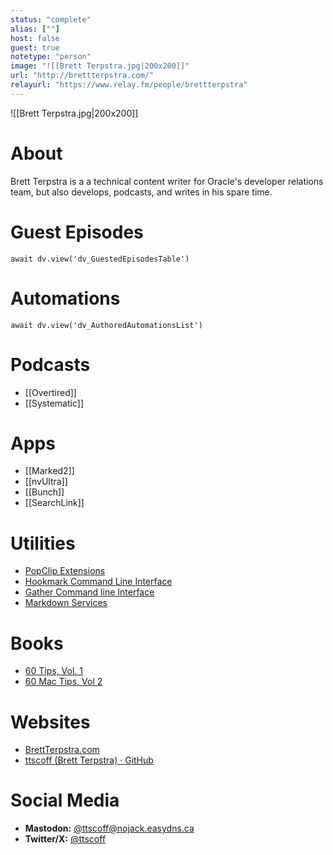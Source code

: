 ```yaml
---
status: "complete"
alias: [""]
host: false
guest: true
notetype: "person"
image: "![[Brett Terpstra.jpg|200x200]]"
url: "http://brettterpstra.com/"
relayurl: "https://www.relay.fm/people/brettterpstra"
---
```


![[Brett Terpstra.jpg|200x200]]

# About
Brett Terpstra is a a technical content writer for Oracle's developer relations team, but also develops, podcasts, and writes in his spare time.

# Guest Episodes
```dataviewjs
await dv.view('dv_GuestedEpisodesTable')
```
# Automations
```dataviewjs
await dv.view('dv_AuthoredAutomationsList')
```

# Podcasts
- [[Overtired]]
- [[Systematic]]

# Apps
- [[Marked2]]
- [[nvUltra]]
- [[Bunch]]
- [[SearchLink]]

# Utilities
- [PopClip Extensions](https://brettterpstra.com/projects/bretts-popclip-extensions/)
- [Hookmark Command Line Interface](https://brettterpstra.com/projects/hook-cli/)
- [Gather Command line Interface](https://brettterpstra.com/projects/gather-cli/)
- [Markdown Services](https://brettterpstra.com/projects/markdown-service-tools/)

# Books
- [60 Tips, Vol. 1](https://learn.macsparky.com/p/60tipsv1)
- [60 Mac Tips, Vol 2](https://learn.macsparky.com/p/60tips2)

# Websites
- [BrettTerpstra.com](http://brettterpstra.com/)
- [ttscoff (Brett Terpstra) · GitHub](http://github.com/ttscoff)

# Social Media
- **Mastodon:** [@ttscoff@nojack.easydns.ca](https://nojack.easydns.ca/@ttscoff)
- **Twitter/X:** [@ttscoff](https://twitter.com/ttscoff)